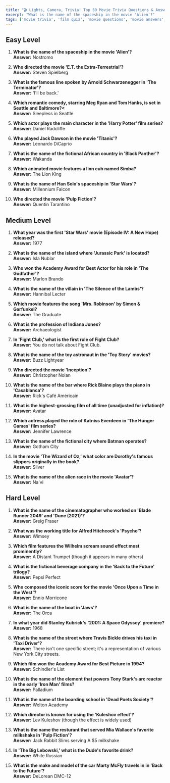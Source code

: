 ```yaml
---
title: "🎬 Lights, Camera, Trivia! Top 50 Movie Trivia Questions & Answers"
excerpt: "What is the name of the spaceship in the movie 'Alien'?"
tags: ['movie trivia', 'film quiz', 'movie questions', 'movie answers', 'easy movie trivia', 'medium movie trivia', 'hard movie trivia', 'film facts', 'cinema trivia']
---
```


## Easy Level

1. **What is the name of the spaceship in the movie 'Alien'?**  
   **Answer:** Nostromo

2. **Who directed the movie 'E.T. the Extra-Terrestrial'?**  
   **Answer:** Steven Spielberg

3. **What is the famous line spoken by Arnold Schwarzenegger in 'The Terminator'?**  
   **Answer:** 'I'll be back.'

4. **Which romantic comedy, starring Meg Ryan and Tom Hanks, is set in Seattle and Baltimore?<**  
   **Answer:** Sleepless in Seattle

5. **Which actor plays the main character in the 'Harry Potter' film series?**  
   **Answer:** Daniel Radcliffe

6. **Who played Jack Dawson in the movie 'Titanic'?**  
   **Answer:** Leonardo DiCaprio

7. **What is the name of the fictional African country in 'Black Panther'?**  
   **Answer:** Wakanda

8. **Which animated movie features a lion cub named Simba?**  
   **Answer:** The Lion King

9. **What is the name of Han Solo's spaceship in 'Star Wars'?**  
   **Answer:** Millennium Falcon

10. **Who directed the movie 'Pulp Fiction'?**  
   **Answer:** Quentin Tarantino

## Medium Level

1. **What year was the first 'Star Wars' movie (Episode IV: A New Hope) released?**  
   **Answer:** 1977

2. **What is the name of the island where 'Jurassic Park' is located?**  
   **Answer:** Isla Nublar

3. **Who won the Academy Award for Best Actor for his role in 'The Godfather'?**  
   **Answer:** Marlon Brando

4. **What is the name of the villain in 'The Silence of the Lambs'?**  
   **Answer:** Hannibal Lecter

5. **Which movie features the song 'Mrs. Robinson' by Simon & Garfunkel?**  
   **Answer:** The Graduate

6. **What is the profession of Indiana Jones?**  
   **Answer:** Archaeologist

7. **In 'Fight Club,' what is the first rule of Fight Club?**  
   **Answer:** You do not talk about Fight Club.

8. **What is the name of the toy astronaut in the 'Toy Story' movies?**  
   **Answer:** Buzz Lightyear

9. **Who directed the movie 'Inception'?**  
   **Answer:** Christopher Nolan

10. **What is the name of the bar where Rick Blaine plays the piano in 'Casablanca'?**  
   **Answer:** Rick's Café Américain

11. **What is the highest-grossing film of all time (unadjusted for inflation)?**  
   **Answer:** Avatar

12. **Which actress played the role of Katniss Everdeen in 'The Hunger Games' film series?**  
   **Answer:** Jennifer Lawrence

13. **What is the name of the fictional city where Batman operates?**  
   **Answer:** Gotham City

14. **In the movie 'The Wizard of Oz,' what color are Dorothy's famous slippers originally in the book?**  
   **Answer:** Silver

15. **What is the name of the alien race in the movie 'Avatar'?**  
   **Answer:** Na'vi

## Hard Level

1. **What is the name of the cinematographer who worked on 'Blade Runner 2049' and 'Dune (2021)'?**  
   **Answer:** Greig Fraser

2. **What was the working title for Alfred Hitchcock's 'Psycho'?**  
   **Answer:** Wimsey

3. **Which film features the Wilhelm scream sound effect most prominently?**  
   **Answer:** A Distant Trumpet (though it appears in many others)

4. **What is the fictional beverage company in the 'Back to the Future' trilogy?**  
   **Answer:** Pepsi Perfect

5. **Who composed the iconic score for the movie 'Once Upon a Time in the West'?**  
   **Answer:** Ennio Morricone

6. **What is the name of the boat in 'Jaws'?**  
   **Answer:** The Orca

7. **In what year did Stanley Kubrick's '2001: A Space Odyssey' premiere?**  
   **Answer:** 1968

8. **What is the name of the street where Travis Bickle drives his taxi in 'Taxi Driver'?**  
   **Answer:** There isn't one specific street; it's a representation of various New York City streets.

9. **Which film won the Academy Award for Best Picture in 1994?**  
   **Answer:** Schindler's List

10. **What is the name of the element that powers Tony Stark's arc reactor in the early 'Iron Man' films?**  
   **Answer:** Palladium

11. **What is the name of the boarding school in 'Dead Poets Society'?**  
   **Answer:** Welton Academy

12. **Which director is known for using the 'Kuleshov effect'?**  
   **Answer:** Lev Kuleshov (though the effect is widely used)

13. **What is the name the resturant that served Mia Wallace's favorite milkshake in 'Pulp Fiction'?**  
   **Answer:** Jack Rabbit Slims serving A $5 milkshake

14. **In 'The Big Lebowski,' what is the Dude's favorite drink?**  
   **Answer:** White Russian

15. **What is the make and model of the car Marty McFly travels in in 'Back to the Future'?**  
   **Answer:** DeLorean DMC-12

